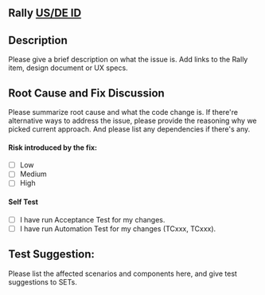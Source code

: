 ## Rally [US/DE ID](https://rally1.rallydev.com/#/search/?keywords=)
## Description
Please give a brief description on what the issue is. Add links to the Rally item, design document or UX specs.

## Root Cause and Fix Discussion
Please summarize root cause and what the code change is. If there're alternative ways to address the issue, please provide the reasoning why we picked current approach. And please list any dependencies if there's any.

#### Risk introduced by the fix:
- [ ] Low
- [ ] Medium
- [ ] High
#### Self Test
- [ ] I have run Acceptance Test for my changes. 
- [ ] I have run Automation Test for my changes (TCxxx, TCxxx).

## Test Suggestion:
Please list the affected scenarios and components here, and give test suggestions to SETs.




